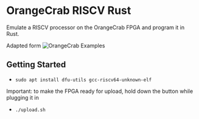 # OrangeCrab RISCV Rust

Emulate a RISCV processor on the OrangeCrab FPGA and program it in Rust.

Adapted form ![OrangeCrab Examples](https://github.com/orangecrab-fpga/orangecrab-examples)

## Getting Started

* `sudo apt install dfu-utils gcc-riscv64-unknown-elf`

Important: to make the FPGA ready for upload, hold down the button while plugging it in

* `./upload.sh`
